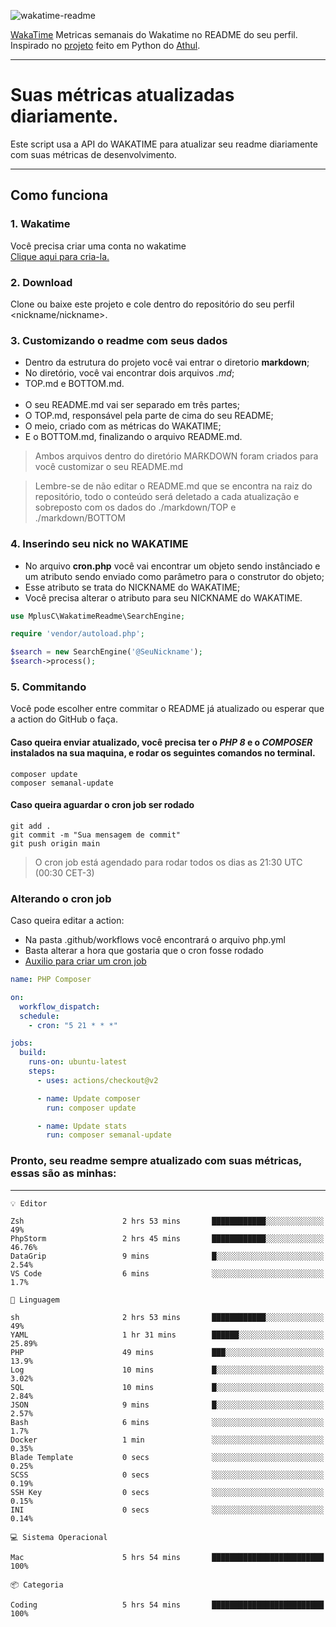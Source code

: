 ![wakatime-readme](https://socialify.git.ci/bymatheus/wakatime-readme/image?description=1&descriptionEditable=M%C3%A9tricas%20semanais%20do%20Wakatime%20no%20seu%20README%20de%20perfil.&font=KoHo&forks=1&language=1&owner=1&pattern=Signal&stargazers=1&theme=Dark)

[WakaTime](https://wakatime.com) Metricas semanais do Wakatime no README do seu perfil. <br>
Inspirado no [projeto](https://github.com/athul/waka-readme) feito em Python do [Athul](https://github.com/athul).
___

# Suas métricas atualizadas diariamente.
Este script usa a API do WAKATIME para atualizar seu readme diariamente com suas métricas de desenvolvimento.

___

## Como funciona

### 1. Wakatime
Você precisa criar uma conta no wakatime <br>
[Clique aqui para cria-la.](https://wakatime.com) 

### 2. Download
Clone ou baixe este projeto e cole dentro do repositório do seu perfil <nickname/nickname>.

### 3. Customizando o readme com seus dados
- Dentro da estrutura do projeto você vai entrar o diretorio **markdown**;  
- No diretório, você vai encontrar dois arquivos *.md*;
- TOP.md e BOTTOM.md.
<br><br>
- O seu README.md vai ser separado em três partes; 
- O TOP.md, responsável pela parte de cima do seu README;
- O meio, criado com as métricas do WAKATIME;
- E o BOTTOM.md, finalizando o arquivo README.md.<br>

> Ambos arquivos dentro do diretório MARKDOWN foram criados para você customizar o seu README.md

> Lembre-se de não editar o README.md que se encontra na raiz do repositório, todo o conteúdo será deletado a cada atualização e sobreposto com os dados do ./markdown/TOP e ./markdown/BOTTOM

### 4. Inserindo seu nick no WAKATIME
- No arquivo **cron.php** você vai encontrar um objeto sendo instânciado e um atributo sendo enviado como parâmetro para o construtor do objeto;
- Esse atributo se trata do NICKNAME do WAKATIME;
- Você precisa alterar o atributo para seu NICKNAME do WAKATIME.

```php
use MplusC\WakatimeReadme\SearchEngine;

require 'vendor/autoload.php';

$search = new SearchEngine('@SeuNickname');
$search->process();
```

### 5. Commitando
Você pode escolher entre commitar o README já atualizado ou esperar que a action do GitHub o faça. <br>

#### Caso queira enviar atualizado, você precisa ter o *PHP 8* e o *COMPOSER* instalados na sua maquina, e rodar os seguintes comandos no terminal.
```composer
composer update
composer semanal-update 
```

#### Caso queira aguardar o cron job ser rodado 
```git 
git add .
git commit -m "Sua mensagem de commit"
git push origin main
```

>O cron job está agendado para rodar todos os dias as 21:30 UTC (00:30 CET-3) 

### Alterando o cron job
Caso queira editar a action:

- Na pasta .github/workflows você encontrará o arquivo php.yml
- Basta alterar a hora que gostaria que o cron fosse rodado
- [Auxilio para criar um cron job](https://crontab.guru)

```yml
name: PHP Composer

on:
  workflow_dispatch:
  schedule:
    - cron: "5 21 * * *"

jobs:
  build:
    runs-on: ubuntu-latest
    steps:
      - uses: actions/checkout@v2

      - name: Update composer
        run: composer update

      - name: Update stats
        run: composer semanal-update
```

### Pronto, seu readme sempre atualizado com suas métricas, essas são as minhas:

___
```text
💡 Editor

Zsh                      2 hrs 53 mins       ████████████░░░░░░░░░░░░░        49%
PhpStorm                 2 hrs 45 mins       ████████████░░░░░░░░░░░░░     46.76%
DataGrip                 9 mins              █░░░░░░░░░░░░░░░░░░░░░░░░      2.54%
VS Code                  6 mins              ░░░░░░░░░░░░░░░░░░░░░░░░░       1.7%
```
```text
💬 Linguagem

sh                       2 hrs 53 mins       ████████████░░░░░░░░░░░░░        49%
YAML                     1 hr 31 mins        ██████░░░░░░░░░░░░░░░░░░░     25.89%
PHP                      49 mins             ███░░░░░░░░░░░░░░░░░░░░░░      13.9%
Log                      10 mins             █░░░░░░░░░░░░░░░░░░░░░░░░      3.02%
SQL                      10 mins             █░░░░░░░░░░░░░░░░░░░░░░░░      2.84%
JSON                     9 mins              █░░░░░░░░░░░░░░░░░░░░░░░░      2.57%
Bash                     6 mins              ░░░░░░░░░░░░░░░░░░░░░░░░░       1.7%
Docker                   1 min               ░░░░░░░░░░░░░░░░░░░░░░░░░      0.35%
Blade Template           0 secs              ░░░░░░░░░░░░░░░░░░░░░░░░░      0.25%
SCSS                     0 secs              ░░░░░░░░░░░░░░░░░░░░░░░░░      0.19%
SSH Key                  0 secs              ░░░░░░░░░░░░░░░░░░░░░░░░░      0.15%
INI                      0 secs              ░░░░░░░░░░░░░░░░░░░░░░░░░      0.14%
```
```text
💻 Sistema Operacional

Mac                      5 hrs 54 mins       █████████████████████████       100%
```
```text
📦 Categoria

Coding                   5 hrs 54 mins       █████████████████████████       100%
```
